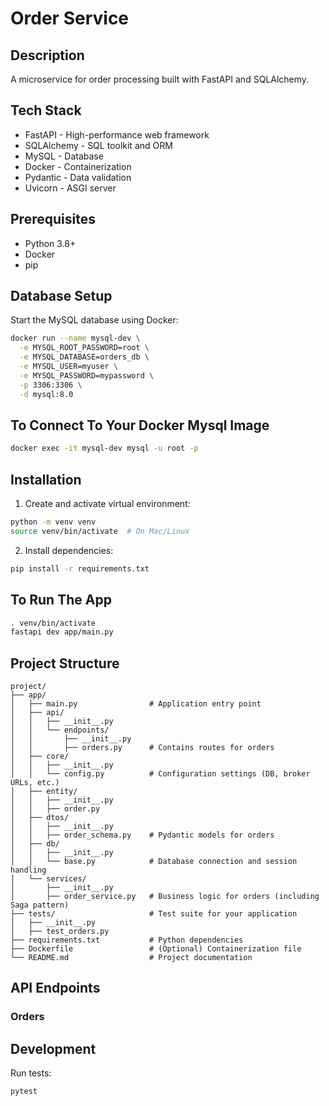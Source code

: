 # Order Service

## Description
A microservice for order processing built with FastAPI and SQLAlchemy.

## Tech Stack
- FastAPI - High-performance web framework
- SQLAlchemy - SQL toolkit and ORM
- MySQL - Database
- Docker - Containerization
- Pydantic - Data validation
- Uvicorn - ASGI server

## Prerequisites
- Python 3.8+
- Docker
- pip

## Database Setup
Start the MySQL database using Docker:

```bash
docker run --name mysql-dev \
  -e MYSQL_ROOT_PASSWORD=root \
  -e MYSQL_DATABASE=orders_db \
  -e MYSQL_USER=myuser \
  -e MYSQL_PASSWORD=mypassword \
  -p 3306:3306 \
  -d mysql:8.0
```
## To Connect To Your Docker Mysql Image
```bash
docker exec -it mysql-dev mysql -u root -p
```
## Installation

1. Create and activate virtual environment:
```bash
python -m venv venv
source venv/bin/activate  # On Mac/Linux
```

2. Install dependencies:
```bash
pip install -r requirements.txt
```
## To Run The App
```bash
. venv/bin/activate
fastapi dev app/main.py
```
## Project Structure
```
project/
├── app/
│   ├── main.py                # Application entry point
│   ├── api/
│   │   ├── __init__.py
│   │   └── endpoints/
│   │       ├── __init__.py
│   │       ├── orders.py      # Contains routes for orders
│   ├── core/
│   │   ├── __init__.py
│   │   └── config.py          # Configuration settings (DB, broker URLs, etc.)
│   ├── entity/
│   │   ├── __init__.py
│   │   ├── order.py           
│   ├── dtos/
│   │   ├── __init__.py
│   │   ├── order_schema.py    # Pydantic models for orders
│   ├── db/
│   │   ├── __init__.py
│   │   └── base.py            # Database connection and session handling
│   └── services/
│       ├── __init__.py
│       ├── order_service.py   # Business logic for orders (including Saga pattern)
├── tests/                     # Test suite for your application
│   ├── __init__.py
│   ├── test_orders.py
├── requirements.txt           # Python dependencies
├── Dockerfile                 # (Optional) Containerization file
└── README.md                  # Project documentation

```

## API Endpoints

### Orders

## Development

Run tests:
```bash
pytest
```